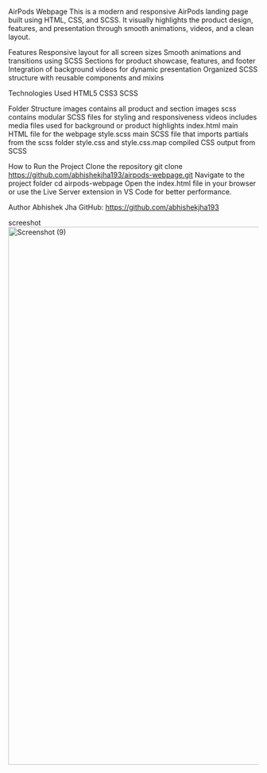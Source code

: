 AirPods Webpage
This is a modern and responsive AirPods landing page built using HTML, CSS, and SCSS. It visually highlights the product design, features, and presentation through smooth animations, videos, and a clean layout.

Features
Responsive layout for all screen sizes
Smooth animations and transitions using SCSS
Sections for product showcase, features, and footer
Integration of background videos for dynamic presentation
Organized SCSS structure with reusable components and mixins

Technologies Used
HTML5
CSS3
SCSS

Folder Structure
images contains all product and section images
scss contains modular SCSS files for styling and responsiveness
videos includes media files used for background or product highlights
index.html main HTML file for the webpage
style.scss main SCSS file that imports partials from the scss folder
style.css and style.css.map compiled CSS output from SCSS

How to Run the Project
Clone the repository
git clone https://github.com/abhishekjha193/airpods-webpage.git
Navigate to the project folder
cd airpods-webpage
Open the index.html file in your browser
or use the Live Server extension in VS Code for better performance.

Author
Abhishek Jha
GitHub: https://github.com/abhishekjha193

screeshot
<img width="1920" height="1080" alt="Screenshot (9)" src="https://github.com/user-attachments/assets/f524071a-305f-4f56-a444-db3de377b2a8" />

